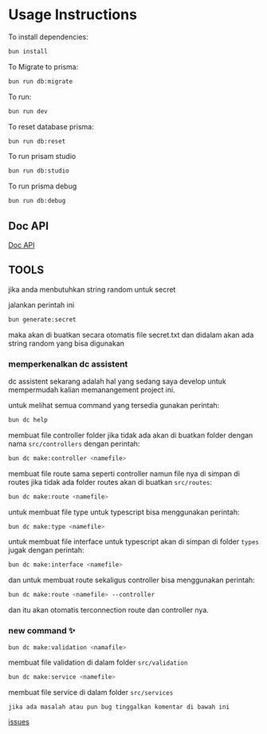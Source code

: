 # Usage Instructions

To install dependencies:

```sh
bun install
```

To Migrate to prisma:

```sh
bun run db:migrate
```

To run:

```sh
bun run dev
```

To reset database prisma:

```sh
bun run db:reset
```

To run prisam studio

```sh
bun run db:studio
```

To run prisma debug

```sh
bun run db:debug
```

## Doc API

[Doc API]("https://github.com/AbrorilHuda/backend-hono-build-in-project-demtimcod/tree/main/docs")

## TOOLS

jika anda menbutuhkan string random untuk secret

jalankan perintah ini

```sh
bun generate:secret
```

maka akan di buatkan secara otomatis file secret.txt dan didalam akan ada string random yang bisa digunakan

### memperkenalkan dc assistent

dc assistent sekarang adalah hal yang sedang saya develop untuk mempermudah kalian memanangement project ini.

untuk melihat semua command yang tersedia gunakan perintah:

```sh
bun dc help
```

membuat file controller folder jika tidak ada akan di buatkan folder dengan nama `src/controllers` dengan perintah:

```sh
bun dc make:controller <namefile>
```

membuat file route sama seperti controller namun file nya di simpan di routes jika tidak ada folder routes akan di buatkan `src/routes`:

```sh
bun dc make:route <namefile>
```

untuk membuat file type untuk typescript bisa menggunakan perintah:

```sh
bun dc make:type <namefile>
```

untuk membuat file interface untuk typescript akan di simpan di folder `types` jugak dengan perintah:

```sh
bun dc make:interface <namefile>
```

dan untuk membuat route sekaligus controller bisa menggunakan perintah:

```sh
bun dc make:route <namefile> --controller
```

dan itu akan otomatis terconnection route dan controller nya.

### new command ✨

```sh
bun dc make:validation <namafile>
```

membuat file validation di dalam folder `src/validation`

```sh
bun dc make:service <namefile>
```

membuat file service di dalam folder `src/services`

`jika ada masalah atau pun bug tinggalkan komentar di bawah ini`

[issues]("https://github.com/AbrorilHuda/backend-hono-build-in-project-demtimcod/issues")

